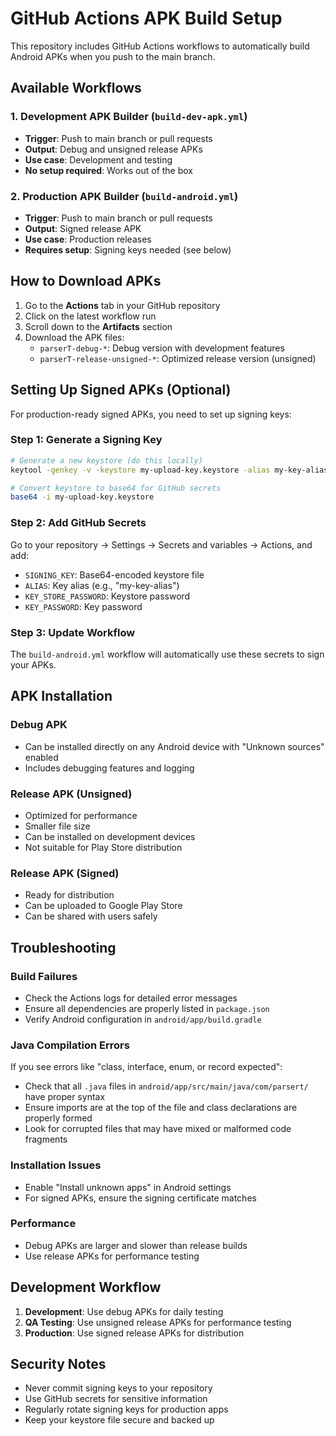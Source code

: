 # GitHub Actions APK Build Setup

This repository includes GitHub Actions workflows to automatically build Android APKs when you push to the main branch.

## Available Workflows

### 1. Development APK Builder (`build-dev-apk.yml`)

- **Trigger**: Push to main branch or pull requests
- **Output**: Debug and unsigned release APKs
- **Use case**: Development and testing
- **No setup required**: Works out of the box

### 2. Production APK Builder (`build-android.yml`)

- **Trigger**: Push to main branch or pull requests
- **Output**: Signed release APK
- **Use case**: Production releases
- **Requires setup**: Signing keys needed (see below)

## How to Download APKs

1. Go to the **Actions** tab in your GitHub repository
2. Click on the latest workflow run
3. Scroll down to the **Artifacts** section
4. Download the APK files:
   - `parserT-debug-*`: Debug version with development features
   - `parserT-release-unsigned-*`: Optimized release version (unsigned)

## Setting Up Signed APKs (Optional)

For production-ready signed APKs, you need to set up signing keys:

### Step 1: Generate a Signing Key

```bash
# Generate a new keystore (do this locally)
keytool -genkey -v -keystore my-upload-key.keystore -alias my-key-alias -keyalg RSA -keysize 2048 -validity 10000

# Convert keystore to base64 for GitHub secrets
base64 -i my-upload-key.keystore
```

### Step 2: Add GitHub Secrets

Go to your repository → Settings → Secrets and variables → Actions, and add:

- `SIGNING_KEY`: Base64-encoded keystore file
- `ALIAS`: Key alias (e.g., "my-key-alias")
- `KEY_STORE_PASSWORD`: Keystore password
- `KEY_PASSWORD`: Key password

### Step 3: Update Workflow

The `build-android.yml` workflow will automatically use these secrets to sign your APKs.

## APK Installation

### Debug APK

- Can be installed directly on any Android device with "Unknown sources" enabled
- Includes debugging features and logging

### Release APK (Unsigned)

- Optimized for performance
- Smaller file size
- Can be installed on development devices
- Not suitable for Play Store distribution

### Release APK (Signed)

- Ready for distribution
- Can be uploaded to Google Play Store
- Can be shared with users safely

## Troubleshooting

### Build Failures

- Check the Actions logs for detailed error messages
- Ensure all dependencies are properly listed in `package.json`
- Verify Android configuration in `android/app/build.gradle`

### Java Compilation Errors

If you see errors like "class, interface, enum, or record expected":
- Check that all `.java` files in `android/app/src/main/java/com/parsert/` have proper syntax
- Ensure imports are at the top of the file and class declarations are properly formed
- Look for corrupted files that may have mixed or malformed code fragments

### Installation Issues

- Enable "Install unknown apps" in Android settings
- For signed APKs, ensure the signing certificate matches

### Performance

- Debug APKs are larger and slower than release builds
- Use release APKs for performance testing

## Development Workflow

1. **Development**: Use debug APKs for daily testing
2. **QA Testing**: Use unsigned release APKs for performance testing
3. **Production**: Use signed release APKs for distribution

## Security Notes

- Never commit signing keys to your repository
- Use GitHub secrets for sensitive information
- Regularly rotate signing keys for production apps
- Keep your keystore file secure and backed up
